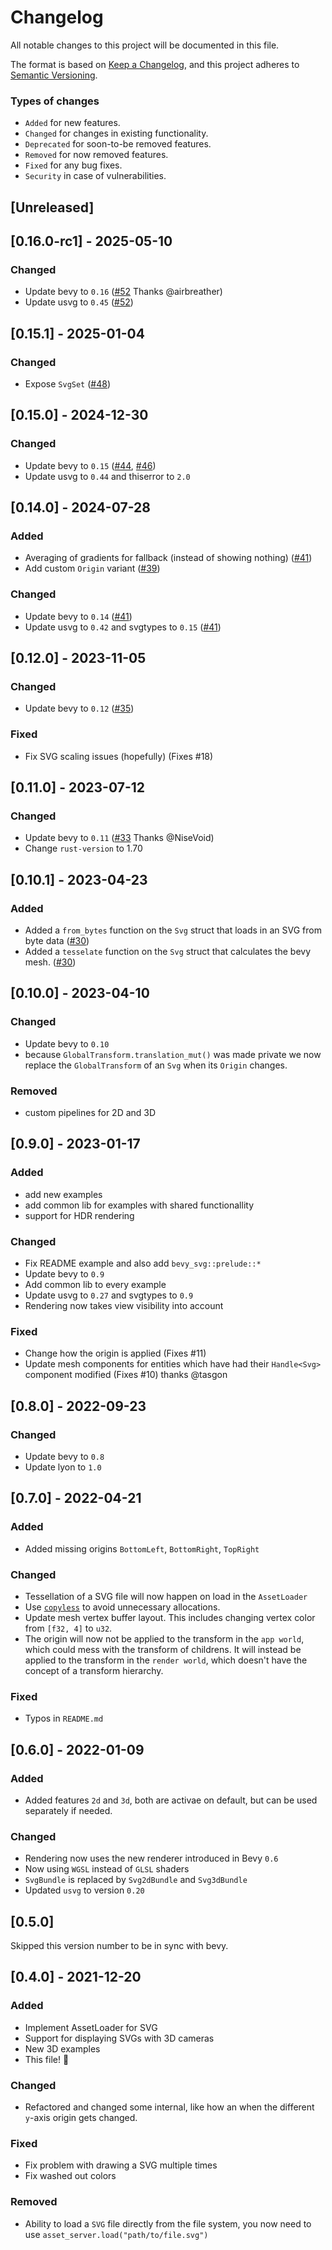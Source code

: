 # Changelog
All notable changes to this project will be documented in this file.

The format is based on [Keep a Changelog](https://keepachangelog.com/en/1.0.0/),
and this project adheres to [Semantic Versioning](https://semver.org/spec/v2.0.0.html).

### Types of changes
- `Added` for new features.
- `Changed` for changes in existing functionality.
- `Deprecated` for soon-to-be removed features.
- `Removed` for now removed features.
- `Fixed` for any bug fixes.
- `Security` in case of vulnerabilities.


## [Unreleased]

## [0.16.0-rc1] - 2025-05-10
### Changed
- Update bevy to `0.16` ([#52](https://github.com/Weasy666/bevy_svg/pull/52)  Thanks @airbreather)
- Update usvg to `0.45` ([#52](https://github.com/Weasy666/bevy_svg/pull/52))

## [0.15.1] - 2025-01-04
### Changed
- Expose `SvgSet` ([#48](https://github.com/Weasy666/bevy_svg/pull/48))

## [0.15.0] - 2024-12-30
### Changed
- Update bevy to `0.15` ([#44](https://github.com/Weasy666/bevy_svg/pull/44), [#46](https://github.com/Weasy666/bevy_svg/pull/46))
- Update usvg to `0.44` and thiserror to `2.0`

## [0.14.0] - 2024-07-28
### Added
- Averaging of gradients for fallback (instead of showing nothing) ([#41](https://github.com/Weasy666/bevy_svg/pull/41))
- Add custom `Origin` variant ([#39](https://github.com/Weasy666/bevy_svg/pull/39))
### Changed
- Update bevy to `0.14` ([#41](https://github.com/Weasy666/bevy_svg/pull/41))
- Update usvg to `0.42` and svgtypes to `0.15` ([#41](https://github.com/Weasy666/bevy_svg/pull/41))

## [0.12.0] - 2023-11-05
### Changed
- Update bevy to `0.12` ([#35](https://github.com/Weasy666/bevy_svg/pull/35))
### Fixed
- Fix SVG scaling issues (hopefully) (Fixes #18)

## [0.11.0] - 2023-07-12
### Changed
- Update bevy to `0.11` ([#33](https://github.com/Weasy666/bevy_svg/pull/33) Thanks @NiseVoid)
- Change `rust-version` to 1.70

## [0.10.1] - 2023-04-23
### Added
- Added a `from_bytes` function on the `Svg` struct that loads in an SVG from byte data ([#30](https://github.com/Weasy666/bevy_svg/pull/30))
- Added a `tesselate` function on the `Svg` struct that calculates the bevy mesh. ([#30](https://github.com/Weasy666/bevy_svg/pull/30))

## [0.10.0] - 2023-04-10
### Changed
- Update bevy to `0.10`
- because `GlobalTransform.translation_mut()` was made private we now replace the `GlobalTransform` of an `Svg` when its `Origin` changes.

### Removed
- custom pipelines for 2D and 3D

## [0.9.0] - 2023-01-17
### Added
- add new examples
- add common lib for examples with shared functionallity
- support for HDR rendering

### Changed
- Fix README example and also add `bevy_svg::prelude::*`
- Update bevy to `0.9`
- Add common lib to every example
- Update usvg to `0.27` and svgtypes to `0.9`
- Rendering now takes view visibility into account

### Fixed
- Change how the origin is applied (Fixes #11)
- Update mesh components for entities which have had their `Handle<Svg>` component modified (Fixes #10) thanks @tasgon

## [0.8.0] - 2022-09-23
### Changed
- Update bevy to `0.8`
- Update lyon to `1.0`

## [0.7.0] - 2022-04-21
### Added
- Added missing origins `BottomLeft`, `BottomRight`, `TopRight`

### Changed
- Tessellation of a SVG file will now happen on load in the `AssetLoader`
- Use [`copyless`](https://crates.io/crates/copyless) to avoid unnecessary allocations.
- Update mesh vertex buffer layout. This includes changing vertex color from `[f32, 4]` to `u32`.
- The origin will now not be applied to the transform in the `app world`, which could mess with the transform of childrens. It will instead be applied to the transform in the `render world`, which doesn't have the concept of a transform hierarchy.

### Fixed
- Typos in `README.md`

## [0.6.0] - 2022-01-09
### Added
- Added features `2d` and `3d`, both are activae on default, but can be used separately if needed.

### Changed
- Rendering now uses the new renderer introduced in Bevy `0.6`
- Now using `WGSL` instead of `GLSL` shaders
- `SvgBundle` is replaced by `Svg2dBundle` and `Svg3dBundle`
- Updated `usvg` to version `0.20`

## [0.5.0]
Skipped this version number to be in sync with bevy.

## [0.4.0] - 2021-12-20
### Added
- Implement AssetLoader for SVG
- Support for displaying SVGs with 3D cameras
- New 3D examples
- This file! 🚀

### Changed
- Refactored and changed some internal, like how an when the different `y`-axis origin gets changed.

### Fixed
- Fix problem with drawing a SVG multiple times
- Fix washed out colors

### Removed
- Ability to load a `SVG` file directly from the file system, you now need to use `asset_server.load("path/to/file.svg")`
